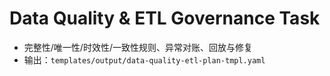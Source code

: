 # Data Quality & ETL Governance Task

- 完整性/唯一性/时效性/一致性规则、异常对账、回放与修复
- 输出：`templates/output/data-quality-etl-plan-tmpl.yaml`
